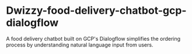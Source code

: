 # Dwizzy-food-delivery-chatbot-gcp-dialogflow
 A food delivery chatbot built on GCP's Dialogflow simplifies the ordering process by understanding natural language input from users. 
